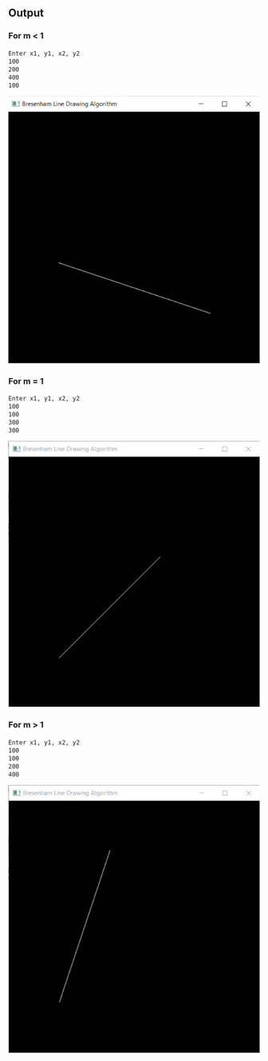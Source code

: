 ## Output

### For m < 1
```
Enter x1, y1, x2, y2
100
200
400
100
```
![](output-1.png)

### For m = 1
```
Enter x1, y1, x2, y2
100
100
300
300
```
![](output-2.png)

### For m > 1
```
Enter x1, y1, x2, y2
100
100
200
400
```
![](output-3.png)


